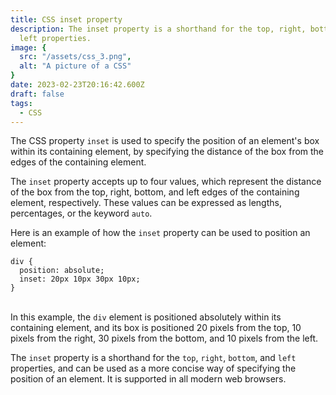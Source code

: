 ```yaml
---
title: CSS inset property
description: The inset property is a shorthand for the top, right, bottom, and
  left properties.
image: {
  src: "/assets/css_3.png",
  alt: "A picture of a CSS"
}
date: 2023-02-23T20:16:42.600Z
draft: false
tags:
  - CSS
---
```

The CSS property `inset` is used to specify the position of an element's box within its containing element, by specifying the distance of the box from the edges of the containing element.

The `inset` property accepts up to four values, which represent the distance of the box from the top, right, bottom, and left edges of the containing element, respectively. These values can be expressed as lengths, percentages, or the keyword `auto`.

Here is an example of how the `inset` property can be used to position an element:

```
div {
  position: absolute;
  inset: 20px 10px 30px 10px;
}

```

\
In this example, the `div` element is positioned absolutely within its containing element, and its box is positioned 20 pixels from the top, 10 pixels from the right, 30 pixels from the bottom, and 10 pixels from the left.

The `inset` property is a shorthand for the `top`, `right`, `bottom`, and `left` properties, and can be used as a more concise way of specifying the position of an element. It is supported in all modern web browsers.
